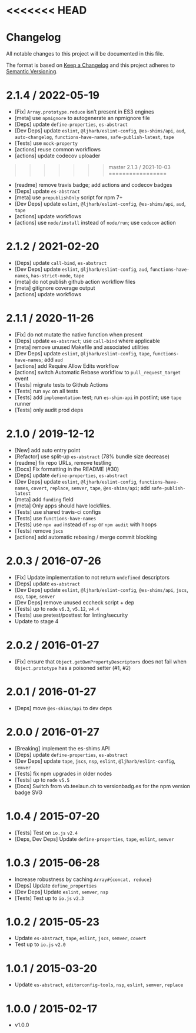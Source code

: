 <<<<<<< HEAD
=======
# Changelog

All notable changes to this project will be documented in this file.

The format is based on [Keep a Changelog](https://keepachangelog.com/en/1.0.0/)
and this project adheres to [Semantic Versioning](https://semver.org/spec/v2.0.0.html).

<!-- auto-changelog-above -->

2.1.4 / 2022-05-19
=================
  * [Fix] `Array.prototype.reduce` isn’t present in ES3 engines
  * [meta] use `npmignore` to autogenerate an npmignore file
  * [Deps] update `define-properties`, `es-abstract`
  * [Dev Deps] update `eslint`, `@ljharb/eslint-config`, `@es-shims/api`, `aud`, `auto-changelog`, `functions-have-names`, `safe-publish-latest`, `tape`
  * [Tests] use `mock-property`
  * [actions] reuse common workflows
  * [actions] update codecov uploader

>>>>>>> master
2.1.3 / 2021-10-03
=================
  * [readme] remove travis badge; add actions and codecov badges
  * [Deps] update `es-abstract`
  * [meta] use `prepublishOnly` script for npm 7+
  * [Dev Deps] update `eslint`, `@ljharb/eslint-config`, `@es-shims/api`, `aud`, `tape`
  * [actions] update workflows
  * [actions] use `node/install` instead of `node/run`; use `codecov` action

2.1.2 / 2021-02-20
=================
  * [Deps] update `call-bind`, `es-abstract`
  * [Dev Deps] update `eslint`, `@ljharb/eslint-config`, `aud`, `functions-have-names`, `has-strict-mode`, `tape`
  * [meta] do not publish github action workflow files
  * [meta] gitignore coverage output
  * [actions] update workflows

2.1.1 / 2020-11-26
=================
  * [Fix] do not mutate the native function when present
  * [Deps] update `es-abstract`; use `call-bind` where applicable
  * [meta] remove unused Makefile and associated utilities
  * [Dev Deps] update `eslint`, `@ljharb/eslint-config`, `tape`, `functions-have-names`; add `aud`
  * [actions] add Require Allow Edits workflow
  * [actions] switch Automatic Rebase workflow to `pull_request_target` event
  * [Tests] migrate tests to Github Actions
  * [Tests] run `nyc` on all tests
  * [Tests] add `implementation` test; run `es-shim-api` in postlint; use `tape` runner
  * [Tests] only audit prod deps

2.1.0 / 2019-12-12
=================
  * [New] add auto entry point
  * [Refactor] use split-up `es-abstract` (78% bundle size decrease)
  * [readme] fix repo URLs, remove testling
  * [Docs] Fix formatting in the README (#30)
  * [Deps] update `define-properties`, `es-abstract`
  * [Dev Deps] update `eslint`, `@ljharb/eslint-config`, `functions-have-names`, `covert`, `replace`, `semver`, `tape`, `@es-shims/api`; add `safe-publish-latest`
  * [meta] add `funding` field
  * [meta] Only apps should have lockfiles.
  * [Tests] use shared travis-ci configs
  * [Tests] use `functions-have-names`
  * [Tests] use `npx aud` instead of `nsp` or `npm audit` with hoops
  * [Tests] remove `jscs`
  * [actions] add automatic rebasing / merge commit blocking

2.0.3 / 2016-07-26
=================
  * [Fix] Update implementation to not return `undefined` descriptors
  * [Deps] update `es-abstract`
  * [Dev Deps] update `eslint`, `@ljharb/eslint-config`, `@es-shims/api`, `jscs`, `nsp`, `tape`, `semver`
  * [Dev Deps] remove unused eccheck script + dep
  * [Tests] up to `node` `v6.3`, `v5.12`, `v4.4`
  * [Tests] use pretest/posttest for linting/security
  * Update to stage 4

2.0.2 / 2016-01-27
=================
  * [Fix] ensure that `Object.getOwnPropertyDescriptors` does not fail when `Object.prototype` has a poisoned setter (#1, #2)

2.0.1 / 2016-01-27
=================
  * [Deps] move `@es-shims/api` to dev deps

2.0.0 / 2016-01-27
=================
  * [Breaking] implement the es-shims API
  * [Deps] update `define-properties`, `es-abstract`
  * [Dev Deps] update `tape`, `jscs`, `nsp`, `eslint`, `@ljharb/eslint-config`, `semver`
  * [Tests] fix npm upgrades in older nodes
  * [Tests] up to `node` `v5.5`
  * [Docs] Switch from vb.teelaun.ch to versionbadg.es for the npm version badge SVG

1.0.4 / 2015-07-20
=================
  * [Tests] Test on `io.js` `v2.4`
  * [Deps, Dev Deps] Update `define-properties`, `tape`, `eslint`, `semver`

1.0.3 / 2015-06-28
=================
  * Increase robustness by caching `Array#{concat, reduce}`
  * [Deps] Update `define_properties`
  * [Dev Deps] Update `eslint`, `semver`, `nsp`
  * [Tests] Test up to `io.js` `v2.3`

1.0.2 / 2015-05-23
=================
  * Update `es-abstract`, `tape`, `eslint`, `jscs`, `semver`, `covert`
  * Test up to `io.js` `v2.0`

1.0.1 / 2015-03-20
=================
  * Update `es-abstract`, `editorconfig-tools`, `nsp`, `eslint`, `semver`, `replace`

1.0.0 / 2015-02-17
=================
  * v1.0.0
